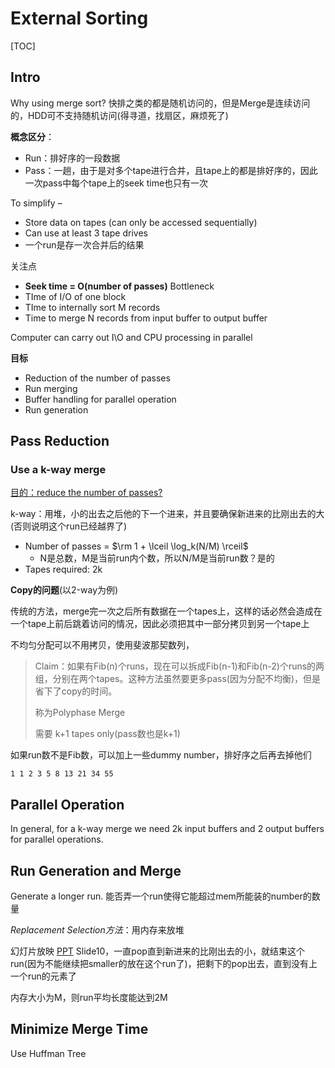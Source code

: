 # External Sorting

[TOC]

## Intro

Why using merge sort? 快排之类的都是随机访问的，但是Merge是连续访问的，HDD可不支持随机访问(得寻道，找扇区，麻烦死了)



**概念区分**：

* Run：排好序的一段数据
* Pass：一趟，由于是对多个tape进行合并，且tape上的都是排好序的，因此一次pass中每个tape上的seek time也只有一次



To simplify – 

* Store data on tapes (can only be accessed sequentially)
* Can use at least 3 tape drives
* 一个run是存一次合并后的结果



关注点

* **Seek time = O(number of passes)** Bottleneck
* TIme of I/O of one block
* TIme to internally sort M records
* Time to merge N records from input buffer to output buffer

Computer can carry out I\O and CPU processing in parallel



**目标**

* Reduction of the number of passes
* Run merging
* Buffer handling for parallel operation
* Run generation

## Pass Reduction

### Use a k-way merge

<u>目的：reduce the number of passes?</u>

k-way：用堆，小的出去之后他的下一个进来，并且要确保新进来的比刚出去的大(否则说明这个run已经越界了)

* Number of passes = $\rm 1 + \lceil \log_k(N/M) \rceil$
    * N是总数，M是当前run内个数，所以N/M是当前run数？是的
* Tapes required: 2k

**Copy的问题**(以2-way为例)

传统的方法，merge完一次之后所有数据在一个tapes上，这样的话必然会造成在一个tape上前后跳着访问的情况，因此必须把其中一部分拷贝到另一个tape上

不均匀分配可以不用拷贝，使用斐波那契数列，

> Claim：如果有Fib(n)个runs，现在可以拆成Fib(n-1)和Fib(n-2)个runs的两组，分别在两个tapes。这种方法虽然要更多pass(因为分配不均衡)，但是省下了copy的时间。
>
> 称为Polyphase Merge
>
> 需要 k+1 tapes only(pass数也是k+1)

 如果run数不是Fib数，可以加上一些dummy number，排好序之后再去掉他们

`1 1 2 3 5 8 13 21 34 55`

## Parallel Operation

In general, for a k-way merge we need 2k input buffers and 2 output buffers for parallel operations.

## Run Generation and Merge

Generate a longer run. 能否弄一个run使得它能超过mem所能装的number的数量

*Replacement Selection方法*：用内存来放堆

幻灯片放映 [PPT](../../ADS/ADS_课件/ADS15ExternalSorting_TS.ppt) Slide10，一直pop直到新进来的比刚出去的小，就结束这个run(因为不能继续把smaller的放在这个run了)，把剩下的pop出去，直到没有上一个run的元素了

内存大小为M，则run平均长度能达到2M



## Minimize Merge Time

Use Huffman Tree


